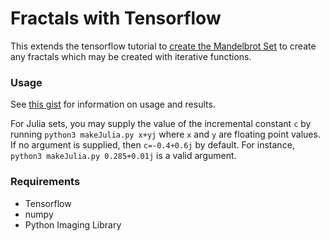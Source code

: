 # Fractals with Tensorflow

This extends the tensorflow tutorial to [create the Mandelbrot Set](https://www.tensorflow.org/tutorials/mandelbrot) to create any fractals which may be created with iterative functions.

### Usage
See [this gist](https://gist.github.com/ishaansaxena/0edd14c73aa7a5e8c6609af7d5f509a1) for information on usage and results.

For Julia sets, you may supply the value of the incremental constant `c` by running `python3 makeJulia.py x+yj` where `x` and `y` are floating point values. If no argument is supplied, then `c=-0.4+0.6j` by default. For instance, `python3 makeJulia.py 0.285+0.01j` is a valid argument.

### Requirements
* Tensorflow
* numpy
* Python Imaging Library
